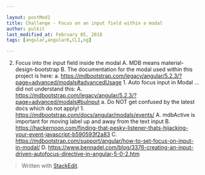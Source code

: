 ```yaml
---

layout: postMod1
title: Challenge - Focus on an input field within a modal
author: pulkit
last_modified_at: February 05, 2018
tags: [angular,angular6,CLI,ng]

---
```


2. Focus into the input field inside the modal
	A. MDB means material-design-bootstrap
	B. The documentation for the modal used within this project is here:
		a. https://mdbootstrap.com/legacy/angular/5.2.3/?page=advanced/modals#advancedUsage
			1. Auto focus input in Modal ... did not understand this:
				A. https://mdbootstrap.com/legacy/angular/5.2.3/?page=advanced/modals#buInput
		a. Do NOT get confused by the latest docs which do not apply!
			1. https://mdbootstrap.com/docs/angular/modals/events/
	A. mdbActive is important for moving label up and away from the text input
	B. https://hackernoon.com/finding-that-pesky-listener-thats-hijacking-your-event-javascript-b590593f2a83
	C. https://mdbootstrap.com/support/angular/how-to-set-focus-on-input-in-modal/
	D. https://www.bennadel.com/blog/3376-creating-an-input-driven-autofocus-directive-in-angular-5-0-2.htm

> Written with [StackEdit](https://stackedit.io/).
<!--stackedit_data:
eyJoaXN0b3J5IjpbMTMwODYzNzA5OV19
-->